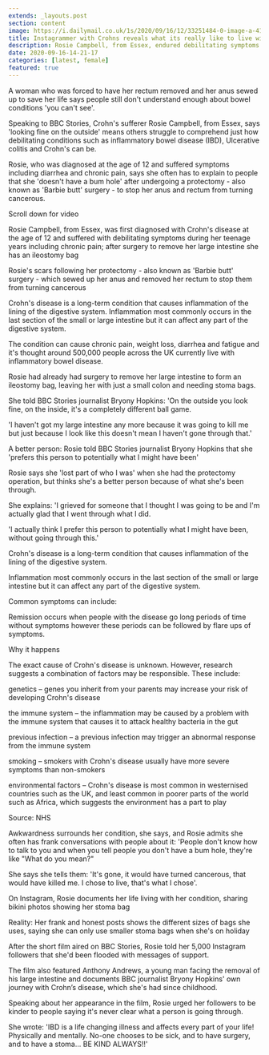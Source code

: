 ```yaml
---
extends: _layouts.post
section: content
image: https://i.dailymail.co.uk/1s/2020/09/16/12/33251484-0-image-a-41_1600255423006.jpg 
title: Instagrammer with Crohns reveals what its really like to live with a debilitating bowel conditions 
description: Rosie Campbell, from Essex, endured debilitating symptoms before having her large colon removed and undergoing a protectomy, dubbed Barbie butt surgery to remove her rectum. 
date: 2020-09-16-14-21-17 
categories: [latest, female] 
featured: true 
--- 
```

A woman who was forced to have her rectum removed and her anus sewed up to save her life says people still don't understand enough about bowel conditions 'you can't see'. 

Speaking to BBC Stories, Crohn's sufferer Rosie Campbell, from Essex, says 'looking fine on the outside' means others struggle to comprehend just how debilitating conditions such as inflammatory bowel disease (IBD), Ulcerative colitis and Crohn's can be.

Rosie, who was diagnosed at the age of 12 and suffered symptoms including diarrhea and chronic pain, says she often has to explain to people that she 'doesn't have a bum hole' after undergoing a protectomy - also known as 'Barbie butt' surgery - to stop her anus and rectum from turning cancerous. 

Scroll down for video 

Rosie Campbell, from Essex, was first diagnosed with Crohn's disease at the age of 12 and suffered with debilitating symptoms during her teenage years including chronic pain; after surgery to remove her large intestine she has an ileostomy bag

Rosie's scars following her protectomy - also known as 'Barbie butt' surgery - which sewed up her anus and removed her rectum to stop them from turning cancerous



Crohn's disease is a long-term condition that causes inflammation of the lining of the digestive system. Inflammation most commonly occurs in the last section of the small or large intestine but it can affect any part of the digestive system. 



The condition can cause chronic pain, weight loss, diarrhea and fatigue and it's thought around 500,000 people across the UK currently live with inflammatory bowel disease. 

Rosie had already had surgery to remove her large intestine to form an ileostomy bag, leaving her with just a small colon and needing stoma bags.

She told BBC Stories journalist Bryony Hopkins: 'On the outside you look fine, on the inside, it's a completely different ball game. 

'I haven't got my large intestine any more because it was going to kill me but just because I look like this doesn't mean I haven't gone through that.'

A better person: Rosie told BBC Stories journalist Bryony Hopkins that she 'prefers this person to potentially what I might have been'

Rosie says she 'lost part of who I was' when she had the protectomy operation, but thinks she's a better person because of what she's been through. 

She explains: 'I grieved for someone that I thought I was going to be and I'm actually glad that I went through what I did. 

'I actually think I prefer this person to potentially what I might have been, without going through this.'

Crohn's disease is a long-term condition that causes inflammation of the lining of the digestive system.

Inflammation most commonly occurs in the last section of the small or large intestine but it can affect any part of the digestive system. 

Common symptoms can include:

Remission occurs when people with the disease go long periods of time without symptoms however these periods can be followed by flare ups of symptoms.  

Why it happens

The exact cause of Crohn's disease is unknown. However, research suggests a combination of factors may be responsible. These include:

genetics – genes you inherit from your parents may increase your risk of developing Crohn's disease

the immune system – the inflammation may be caused by a problem with the immune system that causes it to attack healthy bacteria in the gut

previous infection – a previous infection may trigger an abnormal response from the immune system

smoking – smokers with Crohn's disease usually have more severe symptoms than non-smokers

environmental factors – Crohn's disease is most common in westernised countries such as the UK, and least common in poorer parts of the world such as Africa, which suggests the environment has a part to play 

Source: NHS 

Awkwardness surrounds her condition, she says, and Rosie admits she often has frank conversations with people about it: 'People don't know how to talk to you and when you tell people you don't have a bum hole, they're like "What do you mean?"

She says she tells them: 'It's gone, it would have turned cancerous, that would have killed me. I chose to live, that's what I chose'.

On Instagram, Rosie documents her life living with her condition, sharing bikini photos showing her stoma bag

Reality: Her frank and honest posts shows the different sizes of bags she uses, saying she can only use smaller stoma bags when she's on holiday 

After the short film aired on BBC Stories, Rosie told her 5,000 Instagram followers that she'd been flooded with messages of support. 

The film also featured Anthony Andrews, a young man facing the removal of his large intestine and documents BBC journalist Bryony Hopkins' own journey with Crohn’s disease, which she's had since childhood. 

Speaking about her appearance in the film, Rosie urged her followers to be kinder to people saying it's never clear what a person is going through. 

She wrote: 'IBD is a life changing illness and affects every part of your life! Physically and mentally. No-one chooses to be sick, and to have surgery, and to have a stoma... BE KIND ALWAYS!!' 

